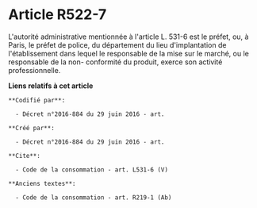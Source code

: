 # Article R522-7

L'autorité administrative mentionnée à l'article L. 531-6 est le préfet, ou, à Paris, le préfet de police, du département du
lieu d'implantation de l'établissement dans lequel le responsable de la mise sur le marché, ou le responsable de la non-
conformité du produit, exerce son activité professionnelle.

**Liens relatifs à cet article**

	**Codifié par**:

	  - Décret n°2016-884 du 29 juin 2016 - art.

	**Créé par**:

	  - Décret n°2016-884 du 29 juin 2016 - art.

	**Cite**:

	  - Code de la consommation - art. L531-6 (V)

	**Anciens textes**:

	  - Code de la consommation - art. R219-1 (Ab)
